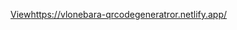 [<a href="https://vlonebaracalculator.netlify.app/">View</a>](https://vlonebara-qrcodegeneratror.netlify.app/)https://vlonebara-qrcodegeneratror.netlify.app/
